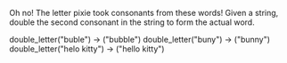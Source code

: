 Oh no! The letter pixie took consonants from these words!
Given a string, double the second consonant in the string to form the actual word. 

double_letter("buble") -> ("bubble")
double_letter("buny") -> ("bunny")
double_letter("helo kitty") -> ("hello kitty")

